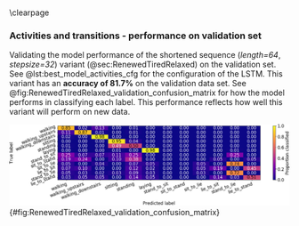 

```python

```


\clearpage

### Activities and transitions - performance on validation set




Validating the model performance of the shortened sequence (*length=64*, *stepsize=32*) variant (@sec:RenewedTiredRelaxed) on the validation set. See @lst:best_model_activities_cfg for the configuration of the LSTM. This variant has an **accuracy of 81.7%** on the validation data set. See @fig:RenewedTiredRelaxed_validation_confusion_matrix for how the model performs in classifying each label. This performance reflects how well this variant will perform on new data.




![Confusion matrix of the predictions made by the model on the validation set. The diagonal reflects the correctly classified proportions for each category.](figures/RenewedTiredRelaxed_validation_confusion_matrix.png){#fig:RenewedTiredRelaxed_validation_confusion_matrix}

